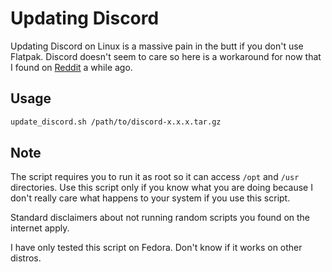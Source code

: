# Updating Discord

 Updating Discord on Linux is a massive pain in the butt if you don't use Flatpak. Discord doesn't seem to care so here is a workaround for now that I found on [Reddit](https://www.reddit.com/r/Fedora/comments/k88ohu/found_a_relatively_easy_way_to_update_discord_on/) a while ago.

## Usage

 ```bash
 update_discord.sh /path/to/discord-x.x.x.tar.gz
 ```

## Note

 The script requires you to run it as root so it can access `/opt` and `/usr` directories. Use this script only if you know what you are doing because I don't really care what happens to your system if you use this script.

 Standard disclaimers about not running random scripts you found on the internet apply.

 I have only tested this script on Fedora. Don't know if it works on other distros.
